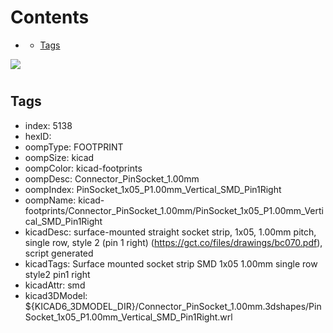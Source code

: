 



Contents
========

* [](#)
	* [Tags](#tags)
  
![][im]
# 

## Tags

- index: 5138
- hexID: 
- oompType: FOOTPRINT
- oompSize: kicad
- oompColor: kicad-footprints
- oompDesc: Connector_PinSocket_1.00mm
- oompIndex: PinSocket_1x05_P1.00mm_Vertical_SMD_Pin1Right
- oompName: kicad-footprints/Connector_PinSocket_1.00mm/PinSocket_1x05_P1.00mm_Vertical_SMD_Pin1Right
- kicadDesc: surface-mounted straight socket strip, 1x05, 1.00mm pitch, single row, style 2 (pin 1 right) (https://gct.co/files/drawings/bc070.pdf), script generated
- kicadTags: Surface mounted socket strip SMD 1x05 1.00mm single row style2 pin1 right
- kicadAttr: smd
- kicad3DModel: ${KICAD6_3DMODEL_DIR}/Connector_PinSocket_1.00mm.3dshapes/PinSocket_1x05_P1.00mm_Vertical_SMD_Pin1Right.wrl



[im]: image.png
